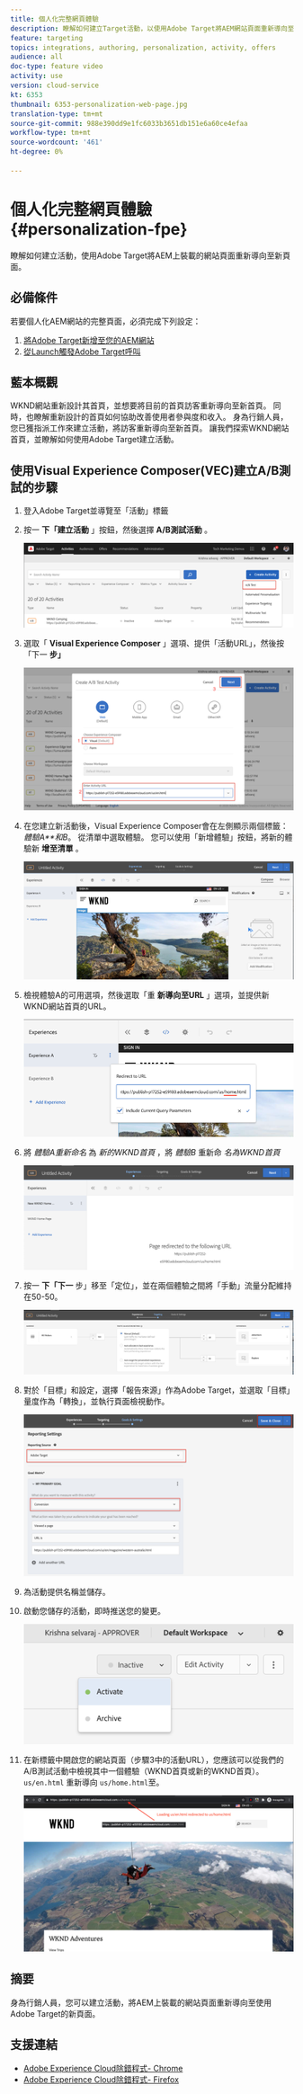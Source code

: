 ```yaml
---
title: 個人化完整網頁體驗
description: 瞭解如何建立Target活動，以使用Adobe Target將AEM網站頁面重新導向至新頁面。
feature: targeting
topics: integrations, authoring, personalization, activity, offers
audience: all
doc-type: feature video
activity: use
version: cloud-service
kt: 6353
thumbnail: 6353-personalization-web-page.jpg
translation-type: tm+mt
source-git-commit: 988e390dd9e1fc6033b3651db151e6a60ce4efaa
workflow-type: tm+mt
source-wordcount: '461'
ht-degree: 0%

---
```



# 個人化完整網頁體驗 {#personalization-fpe}

瞭解如何建立活動，使用Adobe Target將AEM上裝載的網站頁面重新導向至新頁面。

## 必備條件

若要個人化AEM網站的完整頁面，必須完成下列設定：

1. [將Adobe Target新增至您的AEM網站](./add-target-launch-extension.md)
1. [從Launch觸發Adobe Target呼叫](./load-and-fire-target.md)

## 藍本概觀

WKND網站重新設計其首頁，並想要將目前的首頁訪客重新導向至新首頁。 同時，也瞭解重新設計的首頁如何協助改善使用者參與度和收入。 身為行銷人員，您已獲指派工作來建立活動，將訪客重新導向至新首頁。 讓我們探索WKND網站首頁，並瞭解如何使用Adobe Target建立活動。

## 使用Visual Experience Composer(VEC)建立A/B測試的步驟

1. 登入Adobe Target並導覽至「活動」標籤
1. 按一 **下「建立活動** 」按鈕，然後選擇 **A/B測試活動** 。

   ![A/B活動](assets/ab-target-activity.png)

1. 選取「 **Visual Experience Composer** 」選項、提供「活動URL」，然後按「下一 **步」**

   ![活動URL](assets/ab-test-url.png)

1. 在您建立新活動後，Visual Experience Composer會在左側顯示兩個標籤： *體驗A**和B*。 從清單中選取體驗。 您可以使用「新增體驗」按鈕，將新的體驗新 **增至清單** 。

   ![體驗選項](assets/experience-options.png)

1. 檢視體驗A的可用選項，然後選取「重 **新導向至URL** 」選項，並提供新WKND網站首頁的URL。

   ![重新導向URL](assets/redirect-url.png)

1. 將 *體驗A重新命名* 為 *新的WKND首頁* ，將 *體驗B* 重新命 *名為WKND首頁*

   ![冒險](assets/new-experiences.png)

1. 按一 **下「下一** 步」移至「定位」，並在兩個體驗之間將「手動」流量分配維持在50-50。

   ![定位](assets/targeting.png)

1. 對於「目標」和設定，選擇「報告來源」作為Adobe Target，並選取「目標」量度作為「轉換」，並執行頁面檢視動作。

   ![目標](assets/goals.png)

1. 為活動提供名稱並儲存。
1. 啟動您儲存的活動，即時推送您的變更。

   ![目標](assets/activate.png)

1. 在新標籤中開啟您的網站頁面（步驟3中的活動URL），您應該可以從我們的A/B測試活動中檢視其中一個體驗（WKND首頁或新的WKND首頁）。 `us/en.html` 重新導向 `us/home.html`至。

   ![目標](assets/redirect-test.png)

## 摘要

身為行銷人員，您可以建立活動，將AEM上裝載的網站頁面重新導向至使用Adobe Target的新頁面。

## 支援連結

* [Adobe Experience Cloud除錯程式- Chrome](https://chrome.google.com/webstore/detail/adobe-experience-cloud-de/ocdmogmohccmeicdhlhhgepeaijenapj)
* [Adobe Experience Cloud除錯程式- Firefox](https://addons.mozilla.org/en-US/firefox/addon/adobe-experience-platform-dbg/)

